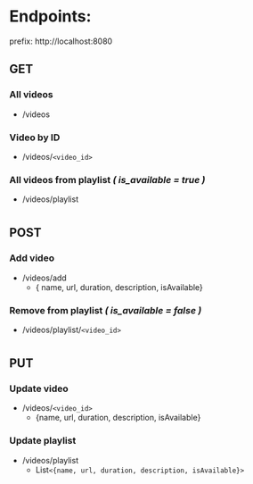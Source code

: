 # Endpoints:

prefix: http://localhost:8080

## **GET**

### All videos
- /videos

### Video by ID
- /videos/`<video_id>`

### All videos from playlist *( is_available = true )*
- /videos/playlist

#

## **POST**

### Add video
- /videos/add 
  - { name, url, duration, description, isAvailable}

### Remove from playlist *( is_available = false )*
- /videos/playlist/`<video_id>`

#

## **PUT**

### Update video
- /videos/`<video_id>`
  - {name, url, duration, description, isAvailable}


### Update playlist
- /videos/playlist
  - List`<{name, url, duration, description, isAvailable}>`
